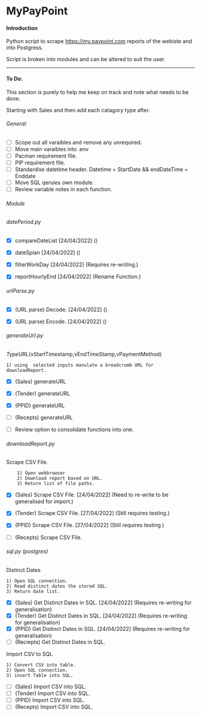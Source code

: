 # MyPayPoint

#### Introduction
Python script to scrape https://my.paypoint.com reports of the webiste and into Postgress.

Script is broken into modules and can be altered to suit the user.

---

#### To Do:
This section is purely to help me keep on track and note what needs to be done.

Starting with Sales and then add each catagory type after.


###### General:
- [ ] Scope out all varaibles and remove any unrequired.
- [ ] Move main varaibles into .env
- [ ] Pacman requirement file.
- [ ] PIP requirement file.
- [ ] Standardise datetime header. Datetime = StartDate && endDateTime = Enddate
- [ ] Move SQL qeruies own module.
- [ ] Review variable notes in each function.

###### Module

###### datePeriod.py

- [x] compareDateList [24/04/2022] ()
- [x] dateSplan       [24/04/2022] ()
- [x] filterWorkDay   [24/04/2022] (Requires re-writing.)
- [x] reportHourlyEnd [24/04/2022] (Rename Function.)


###### urlParse.py
- [x] (URL parse) Decode. [24/04/2022] ()
- [x] (URL parse) Encode. [24/04/2022] ()


###### generateUrl.py

*Type*URL(vStartTimestamp,vEndTimeStamp,vPaymentMethod)

    1) using  selected inputs manulate a breadcrumb URL for downloadReport.

- [x] (Sales)   generateURL
- [x] (Tender)  generateURL
- [x] (PPID)    generateURL
- [ ] (Recepts) generateURL
- [ ] Review option to consolidate functions into one. 


###### downloadReport.py

Scrape CSV File.

        1) Open webbrowser
        2) Download report based on URL.
        3) Return list of file paths.

- [x] (Sales)    Scrape CSV File.
    [24/04/2022] (Need to re-write to be generalised for import.)
- [x] (Tender)   Scrape CSV File. 
    [27/04/2022] (Still requires testing.)
- [x] (PPID)     Scrape CSV File. 
    [27/04/2022] (Still requires testing.)
- [ ] (Recepts)  Scrape CSV File. 


###### sql.py (postgres)

Distinct Dates

    1) Open SQL connection.
    2) Read distinct dates the stored SQL.
    3) Return date list.

- [x] (Sales)    Get Distinct Dates in SQL. [24/04/2022] (Requires re-writing for generalisation) 
- [x] (Tender)   Get Distinct Dates in SQL. [24/04/2022] (Requires re-writing for generalisation)
- [x] (PPID)     Get Distinct Dates in SQL. [24/04/2022] (Requires re-writing for generalisation)
- [ ] (Reciepts) Get Distinct Dates in SQL.

Import CSV to SQL

    1) Convert CSV into table.
    2) Open SQL connection.
    3) insert Table into SQL.

- [ ] (Sales)   Import CSV into SQL.
- [ ] (Tender)  Import CSV into SQL.
- [ ] (PPID)    Import CSV into SQL.
- [ ] (Recepts) Import CSV into SQL.